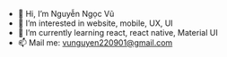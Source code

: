 - 👋 Hi, I’m Nguyễn Ngọc Vũ 
- 👀 I’m interested in website, mobile, UX, UI
- 🌱 I’m currently learning react, react native, Material UI 
- 📫 Mail me: vunguyen220901@gmail.com

